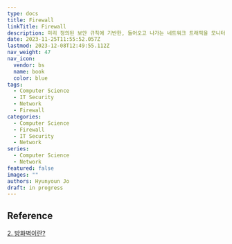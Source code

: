 ```yaml
---
type: docs
title: Firewall
linkTitle: Firewall
description: 미리 정의된 보안 규칙에 기반한, 들어오고 나가는 네트워크 트래픽을 모니터링하고 제어하는 네트워크 보안 시스템
date: 2023-11-25T11:55:52.057Z
lastmod: 2023-12-08T12:49:55.112Z
nav_weight: 47
nav_icon:
  vendor: bs
  name: book
  color: blue
tags:
  - Computer Science
  - IT Security
  - Network
  - Firewall
categories:
  - Computer Science
  - Firewall
  - IT Security
  - Network
series:
  - Computer Science
  - Network
featured: false
images: ""
authors: Hyunyoun Jo
draft: in progress
---
```


## Reference

[2. 방화벽이란?](https://velog.io/@dj_90/2.-%EB%B0%A9%ED%99%94%EB%B2%BD%EC%9D%B4%EB%9E%80)
